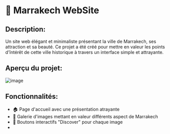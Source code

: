 # 🏮 Marrakech WebSite 

## Description:
Un site web élégant et minimaliste présentant la ville de Marrakech, ses attraction et sa beauté. Ce projet a été créé pour mettre en valeur les points d'întérêt de cette ville historique à travers un interface simple et attrayante.

## Aperçu du projet:
![image](https://github.com/user-attachments/assets/2be63afd-0fb2-41d3-b9c3-f39c32accb99)

## Fonctionnalités:
- 🏠 Page d'accueil avec une présentation atrayante
- 📸 Galerie d'images mettant en valeur différents aspect de Marrakech
- 🌇 Boutons interactifs "Discover" pour chaque image
- 
